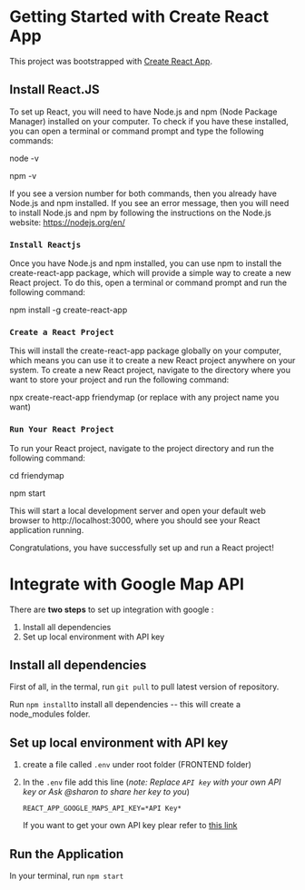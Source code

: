 # Getting Started with Create React App

This project was bootstrapped with [Create React App](https://github.com/facebook/create-react-app).

## Install React.JS

To set up React, you will need to have Node.js and npm (Node Package Manager) installed on your computer. To check if you have these installed, you can open a terminal or command prompt and type the following commands:

node -v 

npm -v

If you see a version number for both commands, then you already have Node.js and npm installed. If you see an error message, then you will need to install Node.js and npm by following the instructions on the Node.js website: https://nodejs.org/en/

### `Install Reactjs`

Once you have Node.js and npm installed, you can use npm to install the create-react-app package, which will provide a simple way to create a new React project. To do this, open a terminal or command prompt and run the following command:

npm install -g create-react-app


### `Create a React Project`

This will install the create-react-app package globally on your computer, which means you can use it to create a new React project anywhere on your system.
To create a new React project, navigate to the directory where you want to store your project and run the following command:

npx create-react-app friendymap (or replace with any project name you want)


### `Run Your React Project`

To run your React project, navigate to the project directory and run the following command:

cd friendymap

npm start

This will start a local development server and open your default web browser to http://localhost:3000, where you should see your React application running.

Congratulations, you have successfully set up and run a React project!


# Integrate with Google Map API
There are **two steps** to set up integration with google :

1. Install all dependencies
2. Set up local environment with API key

## Install all dependencies
First of all, in the termal, run `git pull` to pull latest version of repository.

Run `npm install`to install all dependencies -- this will create a node_modules folder.

## Set up local environment with API key
1. create a file called `.env` under root folder (FRONTEND folder)
2. In the `.env` file add this line (*note: Replace `API key` with your own API key or Ask @sharon to share her key to you*)

	`REACT_APP_GOOGLE_MAPS_API_KEY=*API Key*`
	
	If you want to get your own API key plear refer to [this link](https://developers.google.com/maps/documentation/javascript/get-api-key)

## Run the Application
In your terminal, run `npm start`
